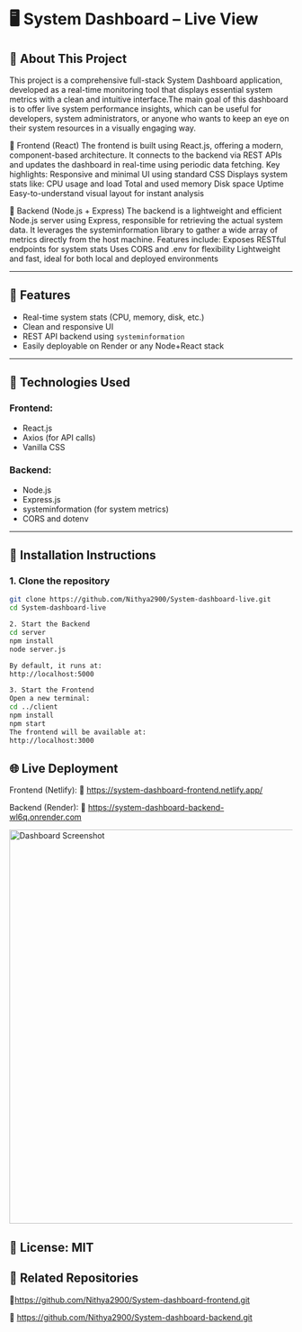# 🖥️ System Dashboard – Live View

## 📘 About This Project

This project is a comprehensive full-stack System Dashboard application, developed as a real-time monitoring tool that displays essential system metrics with a clean and intuitive interface.The main goal of this dashboard is to offer live system performance insights, which can be useful for developers, system administrators, or anyone who wants to keep an eye on their system resources in a visually engaging way.

🔹 Frontend (React)
The frontend is built using React.js, offering a modern, component-based architecture. It connects to the backend via REST APIs and updates the dashboard in real-time using periodic data fetching. Key highlights:
Responsive and minimal UI using standard CSS
Displays system stats like:
CPU usage and load
Total and used memory
Disk space
Uptime
Easy-to-understand visual layout for instant analysis

🔹 Backend (Node.js + Express)
The backend is a lightweight and efficient Node.js server using Express, responsible for retrieving the actual system data. It leverages the systeminformation library to gather a wide array of metrics directly from the host machine. 
Features include:
Exposes RESTful endpoints for system stats
Uses CORS and .env for flexibility
Lightweight and fast, ideal for both local and deployed environments

---

## 🚀 Features

- Real-time system stats (CPU, memory, disk, etc.)
- Clean and responsive UI
- REST API backend using `systeminformation`
- Easily deployable on Render or any Node+React stack

---

## 🧩 Technologies Used

### Frontend:
- React.js
- Axios (for API calls)
- Vanilla CSS

### Backend:
- Node.js
- Express.js
- systeminformation (for system metrics)
- CORS and dotenv

---

## 📁 Installation Instructions

### 1. Clone the repository

```bash
git clone https://github.com/Nithya2900/System-dashboard-live.git
cd System-dashboard-live

2. Start the Backend
cd server
npm install
node server.js

By default, it runs at:
http://localhost:5000

3. Start the Frontend
Open a new terminal:
cd ../client
npm install
npm start
The frontend will be available at:
http://localhost:3000
 ```
## 🌐 Live Deployment

Frontend (Netlify):
🔗 https://system-dashboard-frontend.netlify.app/

Backend (Render):
🔗 https://system-dashboard-backend-wl6q.onrender.com


<img src="https://github.com/user-attachments/assets/41268459-dab0-4286-b46f-fa9b67c85bb5" alt="Dashboard Screenshot" width="700"/>

## 📜 License: MIT

## 📂 Related Repositories

🔗https://github.com/Nithya2900/System-dashboard-frontend.git

🔗 https://github.com/Nithya2900/System-dashboard-backend.git
